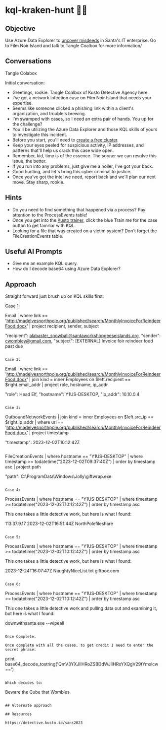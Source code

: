 # kql-kraken-hunt :christmas_tree::christmas_tree:
## Objective

Use Azure Data Explorer to [uncover misdeeds](https://detective.kusto.io/sans2023) in Santa's IT enterprise. Go to Film Noir Island and talk to Tangle Coalbox for more information/

## Conversations

Tangle Colabox

Initial conversation:

- Greetings, rookie. Tangle Coalbox of Kusto Detective Agency here.
- I've got a network infection case on Film Noir Island that needs your expertise.
- Seems like someone clicked a phishing link within a client's organization, and trouble's brewing.
- I'm swamped with cases, so I need an extra pair of hands. You up for the challenge?
- You'll be utilizing the Azure Data Explorer and those KQL skills of yours to investigate this incident.
- Before you start, you'll need to [create a free cluster](https://dataexplorer.azure.com/freecluster).
- Keep your eyes peeled for suspicious activity, IP addresses, and patterns that'll help us crack this case wide open.
- Remember, kid, time is of the essence. The sooner we can resolve this issue, the better.
- If you run into any problems, just give me a holler, I've got your back.
- Good hunting, and let's bring this cyber criminal to justice.
- Once you've got the intel we need, report back and we'll plan our next move. Stay sharp, rookie.

## Hints

- Do you need to find something that happened via a process? Pay attention to the ProcessEvents table!
- Once you get into the [Kusto trainer](https://detective.kusto.io/sans2023), click the blue Train me for the case button to get familiar with KQL.
- Looking for a file that was created on a victim system? Don't forget the FileCreationEvents table.

## Useful AI Prompts

- Give me an example KQL query.
- How do I decode base64 using Azure Data Explorer?

## Approach

Straight forward just brush up on KQL skills first:

Case 1:

Email
| where link == 'http://madelvesnorthpole.org/published/search/MonthlyInvoiceForReindeerFood.docx'
| project recipient, sender, subject

"recipient": alabaster_snowball@santaworkshopgeeseislands.org,
"sender": cwombley@gmail.com,
"subject": [EXTERNAL] Invoice foir reindeer food past due
```

Case 2:

```
Email
| where link == 'http://madelvesnorthpole.org/published/search/MonthlyInvoiceForReindeerFood.docx'
| join kind = inner Employees on $left.recipient == $right.email_addr
| project role, hostname, ip_addr

"role": Head Elf,
"hostname": Y1US-DESKTOP,
"ip_addr": 10.10.0.4
```

Case 3:

```
OutboundNetworkEvents
| join kind = inner Employees on $left.src_ip == $right.ip_addr
| where url == 'http://madelvesnorthpole.org/published/search/MonthlyInvoiceForReindeerFood.docx'
| project timestamp

"timestamp": 2023-12-02T10:12:42Z
```

```
FileCreationEvents
| where hostname == "Y1US-DESKTOP"
| where timestamp >= todatetime("2023-12-02T09:37:40Z")
| order by timestamp asc
| project path

"path": C:\ProgramData\Windows\Jolly\giftwrap.exe
```

Case 4:

```
ProcessEvents
| where hostname == "Y1US-DESKTOP"
| where timestamp >= todatetime("2023-12-02T10:12:42Z")
| order by timestamp asc

This one takes a little detective work, but here is what I found:

113.37.9.17
2023-12-02T16:51:44Z
NorthPolefileshare
```

Case 5:

```
ProcessEvents
| where hostname == "Y1US-DESKTOP"
| where timestamp >= todatetime("2023-12-02T10:12:42Z")
| order by timestamp asc

This one takes a little detective work, but here is what I found:

2023-12-24T16:07:47Z
NaughtyNiceList.txt
giftbox.com
```

Case 6:

```
ProcessEvents
| where hostname == "Y1US-DESKTOP"
| where timestamp >= todatetime("2023-12-02T10:12:42Z")
| order by timestamp asc

This one takes a little detective work and pulling data out and examining it, but here is what I found:

downwithsanta.exe
--wipeall
```

Once Complete:

Once complete with all the cases, to get credit I need to enter the secret phrase:

```
print base64_decode_tostring('QmV3YXJlIHRoZSBDdWJlIHRoYXQgV29tYmxlcw==')
```

Which decodes to:

```
Beware the Cube that Wombles
```

## Alternate approach

## Resources

https://detective.kusto.io/sans2023

